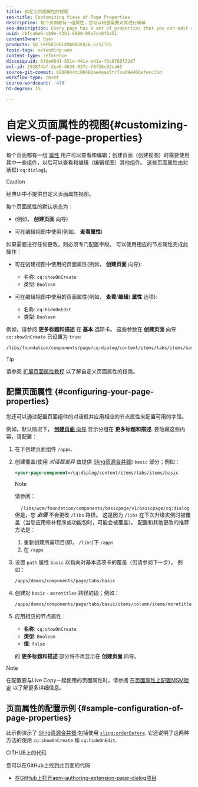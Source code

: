 ```yaml
---
title: 自定义页面属性的视图
seo-title: Customizing Views of Page Properties
description: 每个页面都有一组属性，您可以根据需要对其进行编辑
seo-description: Every page has a set of properties that you can edit as required
uuid: cbfca6e6-cb9e-43b1-8889-09a7cc9f8a51
contentOwner: User
products: SG_EXPERIENCEMANAGER/6.5/SITES
topic-tags: extending-aem
content-type: reference
discoiquuid: 6f8e08d1-831e-441a-ad1a-f5c8788f32d7
exl-id: 292874bf-2ee6-4638-937c-f8f26c93ca65
source-git-commit: b886844dc80482ae4aae5fc7ce09e466efecc3bd
workflow-type: tm+mt
source-wordcount: '479'
ht-degree: 1%

---
```


# 自定义页面属性的视图{#customizing-views-of-page-properties}

每个页面都有一组 [属性](/help/sites-authoring/editing-page-properties.md) 用户可以查看和编辑；创建页面（创建视图）时需要使用其中一些组件，以后可以查看和编辑（编辑视图）其他组件。 这些页面属性由对话框( `cq:dialog`)。

>[!CAUTION]
>
>经典UI中不提供自定义页面属性视图。

每个页面属性的默认状态为：

* (例如， **创建页面** 向导)

* 可在编辑视图中使用(例如， **查看属性**)

如果需要进行任何更改，则必须专门配置字段。 可以使用相应的节点属性完成此操作：

* 可在创建视图中使用的页面属性(例如， **创建页面** 向导):

   * 名称: `cq:showOnCreate`
   * 类型: `Boolean`

* 可在编辑视图中使用的页面属性(例如， **查看**/**编辑**) **属性** 选项):

   * 名称: `cq:hideOnEdit`
   * 类型: `Boolean`

例如，请参阅 **更多标题和描述** 在 **基本** 选项卡。 这些参数在 **创建页面** 向导 `cq:showOnCreate` 已设置为 `true`:

```xml
/libs/foundation/components/page/cq:dialog/content/items/tabs/items/basic/items/column/items/moretitles
```

>[!TIP]
>
>请参阅 [扩展页面属性教程](https://experienceleague.adobe.com/docs/experience-manager-learn/sites/developing/page-properties-technical-video-develop.html) 以了解自定义页面属性的指南。

## 配置页面属性 {#configuring-your-page-properties}

您还可以通过配置页面组件的对话框并应用相应的节点属性来配置可用的字段。

例如，默认情况下， [**创建页面** 向导](/help/sites-authoring/managing-pages.md#creating-a-new-page) 显示分组在 **更多标题和描述**. 要隐藏这些内容，请配置：

1. 在下创建页面组件 `/apps`.
1. 创建覆盖(使用 *对话框差异* 由提供 [Sling资源合并器](/help/sites-developing/sling-resource-merger.md)) `basic` 部分；例如：

   ```xml
   <your-page-component>/cq:dialog/content/items/tabs/items/basic
   ```

   >[!NOTE]
   >
   >请参阅：
   >
   >    `/libs/wcm/foundation/components/basicpage/v1/basicpage/cq:dialog`
   但是，您 ***必须*** 不会更改 `/libs` 路径。
   这是因为 `/libs` 在下次升级实例时被覆盖（当您应用修补程序或功能包时，可能会被覆盖）。
   配置和其他更改的推荐方法是：
   1. 重新创建所需项目(即， `/libs`)下 `/apps`
   1. 在 `/apps`


1. 设置 `path` 属性 `basic` 以指向对基本选项卡的覆盖（另请参阅下一步）。 例如：

   ```xml
   /apps/demos/components/page/tabs/basic
   ```

1. 创建对 `basic` - `moretitles` 路径的段；例如：

   ```xml
   /apps/demos/components/page/tabs/basic/items/column/items/moretitles
   ```

1. 应用相应的节点属性：

   * **名称**: `cq:showOnCreate`
   * **类型**: `Boolean`
   * **值**: `false`

   的 **更多标题和描述** 部分将不再显示在 **创建页面** 向导。

>[!NOTE]
在配置要与Live Copy一起使用的页面属性时，请参阅 [在页面属性上配置MSM锁定](/help/sites-developing/extending-msm.md#configuring-msm-locks-on-page-properties-touch-enabled-ui) 以了解更多详细信息。

## 页面属性的配置示例 {#sample-configuration-of-page-properties}

此示例演示了 [Sling资源合并器](/help/sites-developing/sling-resource-merger.md);包括使用 [`sling:orderBefore`](/help/sites-developing/sling-resource-merger.md#properties). 它还说明了这两种方法的使用 `cq:showOnCreate` 和 `cq:hideOnEdit`.

GITHUB上的代码

您可以在GitHub上找到此页面的代码

* [在GitHub上打开aem-authoring-extension-page-dialog项目](https://github.com/Adobe-Marketing-Cloud/aem-authoring-extension-page-dialog)
